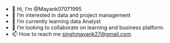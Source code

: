 - 👋 Hi, I’m @Mayank07071995
- 👀 I’m interested in data and project management
- 🌱 I’m currently learning data Analyst
- 💞️ I’m looking to collaborate on learning and business platform.
- 📫 How to reach me singhmayank27@gmail.com

<!---
Mayank07071995/Mayank07071995 is a ✨ special ✨ repository because its `README.md` (this file) appears on your GitHub profile.
You can click the Preview link to take a look at your changes.
--->

